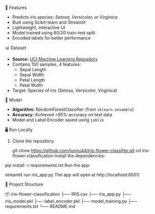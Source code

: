🚀 Features

- Predicts iris species: *Setosa, Versicolor, or Virginica*
- Built using Scikit-learn and Streamlit
- Lightweight, interactive UI
- Model trained using 80/20 train-test split
- Encoded labels for better performance

 📊 Dataset

- **Source:** [UCI Machine Learning Repository](https://archive.ics.uci.edu/ml/datasets/iris)
- Contains 150 samples, 4 features:
  - Sepal Length
  - Sepal Width
  - Petal Length
  - Petal Width
- Target: Species of iris (Setosa, Versicolor, Virginica)

 🧠 Model

- **Algorithm:** RandomForestClassifier (from `sklearn.ensemble`)
- **Accuracy:** Achieved >95% accuracy on test data
- Model and Label Encoder saved using `joblib`

 🖥️ Run Locally

1. Clone the repository:
  
   git clone https://github.com/junnu44/iris-flower-classifier.git
   cd iris-flower-classification
Install the dependencies:


pip install -r requirements.txt
Run the app:


streamlit run iris_app.py
The app will open at http://localhost:8501/

📁 Project Structure

📦 iris-flower-classification
├── IRIS.csv
├── iris_app.py
├── iris_model.pkl
├── label_encoder.pkl
├── model_training.py
├── requirements.txt
└── README.md
